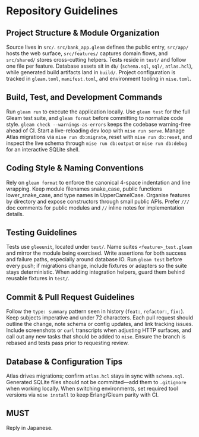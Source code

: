 # Repository Guidelines

## Project Structure & Module Organization
Source lives in `src/`. `src/bank_app.gleam` defines the public entry, `src/app/` hosts the web surface, `src/features/` captures domain flows, and `src/shared/` stores cross-cutting helpers. Tests reside in `test/` and follow one file per feature. Database assets sit in `db/` (`schema.sql`, `sql/`, `atlas.hcl`), while generated build artifacts land in `build/`. Project configuration is tracked in `gleam.toml`, `manifest.toml`, and environment tooling in `mise.toml`.

## Build, Test, and Development Commands
Run `gleam run` to execute the application locally. Use `gleam test` for the full Gleam test suite, and `gleam format` before committing to normalize code style. `gleam check --warnings-as-errors` keeps the codebase warning-free ahead of CI. Start a live-reloading dev loop with `mise run serve`. Manage Atlas migrations via `mise run db:migrate`, reset with `mise run db:reset`, and inspect the live schema through `mise run db:output` or `mise run db:debug` for an interactive SQLite shell.

## Coding Style & Naming Conventions
Rely on `gleam format` to enforce the canonical 4-space indentation and line wrapping. Keep module filenames snake_case, public functions lower_snake_case, and type names in UpperCamelCase. Organise features by directory and expose constructors through small public APIs. Prefer `///` doc comments for public modules and `//` inline notes for implementation details.

## Testing Guidelines
Tests use `gleeunit`, located under `test/`. Name suites `<feature>_test.gleam` and mirror the module being exercised. Write assertions for both success and failure paths, especially around database IO. Run `gleam test` before every push; if migrations change, include fixtures or adapters so the suite stays deterministic. When adding integration helpers, guard them behind reusable fixtures in `test/`.

## Commit & Pull Request Guidelines
Follow the `type: summary` pattern seen in history (`feat:`, `refactor:`, `fix:`). Keep subjects imperative and under 72 characters. Each pull request should outline the change, note schema or config updates, and link tracking issues. Include screenshots or `curl` transcripts when adjusting HTTP surfaces, and call out any new tasks that should be added to `mise`. Ensure the branch is rebased and tests pass prior to requesting review.

## Database & Configuration Tips
Atlas drives migrations; confirm `atlas.hcl` stays in sync with `schema.sql`. Generated SQLite files should not be committed—add them to `.gitignore` when working locally. When switching environments, set required tool versions via `mise install` to keep Erlang/Gleam parity with CI.

## MUST
Reply in Japanese.